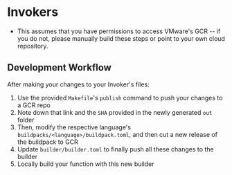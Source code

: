 # Invokers

* This assumes that you have permissions to access VMware's GCR -- if you do not, please manually build these steps or point to your own cloud repository.

## Development Workflow

After making your changes to your Invoker's files:

1) Use the provided `Makefile`'s `publish` command to push your changes to a GCR repo
2) Note down that link and the `SHA` provided in the newly generated `out` folder
3) Then, modify the respective language's `buildpacks/<language>/buildpack.toml`, and then cut a new release of the buildpack to GCR
4) Update `builder/builder.toml` to finally push all these changes to the builder
5) Locally build your function with this new builder